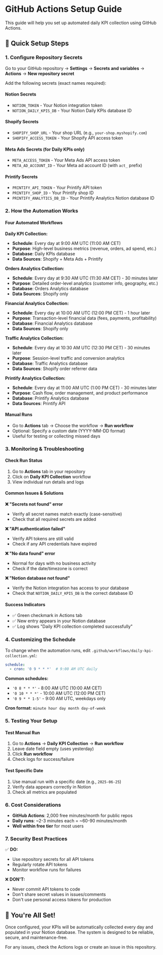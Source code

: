 # GitHub Actions Setup Guide

This guide will help you set up automated daily KPI collection using GitHub Actions.

## 🚀 Quick Setup Steps

### 1. Configure Repository Secrets

Go to your GitHub repository → **Settings** → **Secrets and variables** → **Actions** → **New repository secret**

Add the following secrets (exact names required):

#### Notion Secrets
- `NOTION_TOKEN` - Your Notion integration token
- `NOTION_DAILY_KPIS_DB` - Your Notion Daily KPIs database ID

#### Shopify Secrets  
- `SHOPIFY_SHOP_URL` - Your shop URL (e.g., `your-shop.myshopify.com`)
- `SHOPIFY_ACCESS_TOKEN` - Your Shopify API access token

#### Meta Ads Secrets (for Daily KPIs only)
- `META_ACCESS_TOKEN` - Your Meta Ads API access token
- `META_AD_ACCOUNT_ID` - Your Meta ad account ID (with `act_` prefix)

#### Printify Secrets
- `PRINTIFY_API_TOKEN` - Your Printify API token
- `PRINTIFY_SHOP_ID` - Your Printify shop ID
- `PRINTIFY_ANALYTICS_DB_ID` - Your Printify Analytics Notion database ID

### 2. How the Automation Works

#### Four Automated Workflows

**Daily KPI Collection:**
- **Schedule**: Every day at 9:00 AM UTC (11:00 AM CET)
- **Purpose**: High-level business metrics (revenue, orders, ad spend, etc.)
- **Database**: Daily KPIs database
- **Data Sources**: Shopify + Meta Ads + Printify

**Orders Analytics Collection:**
- **Schedule**: Every day at 9:30 AM UTC (11:30 AM CET) - 30 minutes later
- **Purpose**: Detailed order-level analytics (customer info, geography, etc.)
- **Database**: Orders Analytics database  
- **Data Sources**: Shopify only

**Financial Analytics Collection:**
- **Schedule**: Every day at 10:00 AM UTC (12:00 PM CET) - 1 hour later
- **Purpose**: Transaction-level financial data (fees, payments, profitability)
- **Database**: Financial Analytics database
- **Data Sources**: Shopify only

**Traffic Analytics Collection:**
- **Schedule**: Every day at 10:30 AM UTC (12:30 PM CET) - 30 minutes later
- **Purpose**: Session-level traffic and conversion analytics
- **Database**: Traffic Analytics database
- **Data Sources**: Shopify order referrer data

**Printify Analytics Collection:**
- **Schedule**: Every day at 11:00 AM UTC (1:00 PM CET) - 30 minutes later
- **Purpose**: Cash flow, order management, and product performance
- **Database**: Printify Analytics database
- **Data Sources**: Printify API

#### Manual Runs
- Go to **Actions** tab → Choose the workflow → **Run workflow**
- Optional: Specify a custom date (YYYY-MM-DD format)
- Useful for testing or collecting missed days

### 3. Monitoring & Troubleshooting

#### Check Run Status
1. Go to **Actions** tab in your repository
2. Click on **Daily KPI Collection** workflow
3. View individual run details and logs

#### Common Issues & Solutions

**❌ "Secrets not found" error**
- Verify all secret names match exactly (case-sensitive)
- Check that all required secrets are added

**❌ "API authentication failed"**
- Verify API tokens are still valid
- Check if any API credentials have expired

**❌ "No data found" error**  
- Normal for days with no business activity
- Check if the date/timezone is correct

**❌ "Notion database not found"**
- Verify the Notion integration has access to your database
- Check that `NOTION_DAILY_KPIS_DB` is the correct database ID

#### Success Indicators
- ✅ Green checkmark in Actions tab
- ✅ New entry appears in your Notion database
- ✅ Log shows "Daily KPI collection completed successfully"

### 4. Customizing the Schedule

To change when the automation runs, edit `.github/workflows/daily-kpi-collection.yml`:

```yaml
schedule:
  - cron: '0 9 * * *'  # 9:00 AM UTC daily
```

**Common schedules:**
- `'0 8 * * *'` - 8:00 AM UTC (10:00 AM CET)
- `'0 10 * * *'` - 10:00 AM UTC (12:00 PM CET)  
- `'0 9 * * 1-5'` - 9:00 AM UTC, weekdays only

**Cron format:** `minute hour day month day-of-week`

### 5. Testing Your Setup

#### Test Manual Run
1. Go to **Actions** → **Daily KPI Collection** → **Run workflow**
2. Leave date field empty (uses yesterday)
3. Click **Run workflow**
4. Check logs for success/failure

#### Test Specific Date
1. Use manual run with a specific date (e.g., `2025-06-25`)
2. Verify data appears correctly in Notion
3. Check all metrics are populated

### 6. Cost Considerations

- **GitHub Actions**: 2,000 free minutes/month for public repos
- **Daily runs**: ~2-3 minutes each = ~60-90 minutes/month
- **Well within free tier** for most users

### 7. Security Best Practices

✅ **DO:**
- Use repository secrets for all API tokens
- Regularly rotate API tokens
- Monitor workflow runs for failures

❌ **DON'T:**
- Never commit API tokens to code
- Don't share secret values in issues/comments
- Don't use personal access tokens for production

## 🎉 You're All Set!

Once configured, your KPIs will be automatically collected every day and populated in your Notion database. The system is designed to be reliable, secure, and maintenance-free.

For any issues, check the Actions logs or create an issue in this repository.